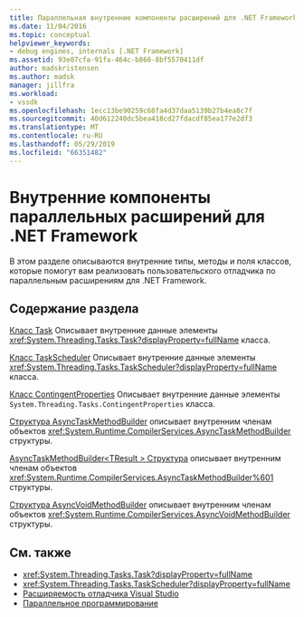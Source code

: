 ```yaml
---
title: Параллельная внутренние компоненты расширений для .NET Framework | Документация Майкрософт
ms.date: 11/04/2016
ms.topic: conceptual
helpviewer_keywords:
- debug engines, internals [.NET Framework]
ms.assetid: 93e07cfa-91fa-464c-b866-8bf5570411df
author: madskristensen
ms.author: madsk
manager: jillfra
ms.workload:
- vssdk
ms.openlocfilehash: 1ecc13be90259c68fa4d37daa5139b27b4ea8c7f
ms.sourcegitcommit: 40d612240dc5bea418cd27fdacdf85ea177e2df3
ms.translationtype: MT
ms.contentlocale: ru-RU
ms.lasthandoff: 05/29/2019
ms.locfileid: "66351482"
---
```

# <a name="parallel-extension-internals-for-the-net-framework"></a>Внутренние компоненты параллельных расширений для .NET Framework
В этом разделе описываются внутренние типы, методы и поля классов, которые помогут вам реализовать пользовательского отладчика по параллельным расширениям для .NET Framework.

## <a name="in-this-section"></a>Содержание раздела
 [Класс Task](../../extensibility/debugger/task-class-internal-members.md) Описывает внутренние данные элементы <xref:System.Threading.Tasks.Task?displayProperty=fullName> класса.

 [Класс TaskScheduler](../../extensibility/debugger/taskscheduler-class-internal-members.md) Описывает внутренние данные элементы <xref:System.Threading.Tasks.TaskScheduler?displayProperty=fullName> класса.

 [Класс ContingentProperties](../../extensibility/debugger/contingentproperties-class-internal-members.md) Описывает внутренние данные элементы `System.Threading.Tasks.ContingentProperties` класса.

 [Структура AsyncTaskMethodBuilder](../../extensibility/debugger/asynctaskmethodbuilder-structure-internal-members.md) описывает внутренним членам объектов <xref:System.Runtime.CompilerServices.AsyncTaskMethodBuilder> структуры.

 [AsyncTaskMethodBuilder\<TResult > Структура](../../extensibility/debugger/asynctaskmethodbuilder-tresult-structure-internal-members.md) описывает внутренним членам объектов <xref:System.Runtime.CompilerServices.AsyncTaskMethodBuilder%601> структуры.

 [Структура AsyncVoidMethodBuilder](../../extensibility/debugger/asyncvoidmethodbuilder-structure-internal-members.md) описывает внутренним членам объектов <xref:System.Runtime.CompilerServices.AsyncVoidMethodBuilder> структуры.

## <a name="see-also"></a>См. также
- <xref:System.Threading.Tasks.Task?displayProperty=fullName>
- <xref:System.Threading.Tasks.TaskScheduler?displayProperty=fullName>
- [Расширяемость отладчика Visual Studio](../../extensibility/debugger/visual-studio-debugger-extensibility.md)
- [Параллельное программирование](/dotnet/standard/parallel-programming/index)